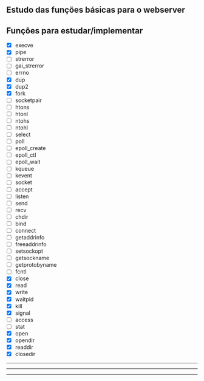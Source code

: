 ## Estudo das funções básicas para o webserver

## Funções para estudar/implementar

- [X] execve
- [X] pipe
- [ ] strerror
- [ ] gai_strerror
- [ ] errno
- [X] dup
- [X] dup2
- [X] fork
- [ ] socketpair
- [ ] htons
- [ ] htonl
- [ ] ntohs
- [ ] ntohl
- [ ] select
- [ ] poll
- [ ] epoll_create
- [ ] epoll_ctl
- [ ] epoll_wait
- [ ] kqueue
- [ ] kevent
- [ ] socket
- [ ] accept
- [ ] listen
- [ ] send
- [ ] recv
- [ ] chdir
- [ ] bind
- [ ] connect
- [ ] getaddrinfo
- [ ] freeaddrinfo
- [ ] setsockopt
- [ ] getsockname
- [ ] getprotobyname
- [ ] fcntl
- [X] close
- [X] read
- [X] write
- [X] waitpid
- [X] kill
- [X] signal
- [ ] access
- [ ] stat
- [X] open
- [X] opendir
- [X] readdir
- [X] closedir

---

---

---

```

```

